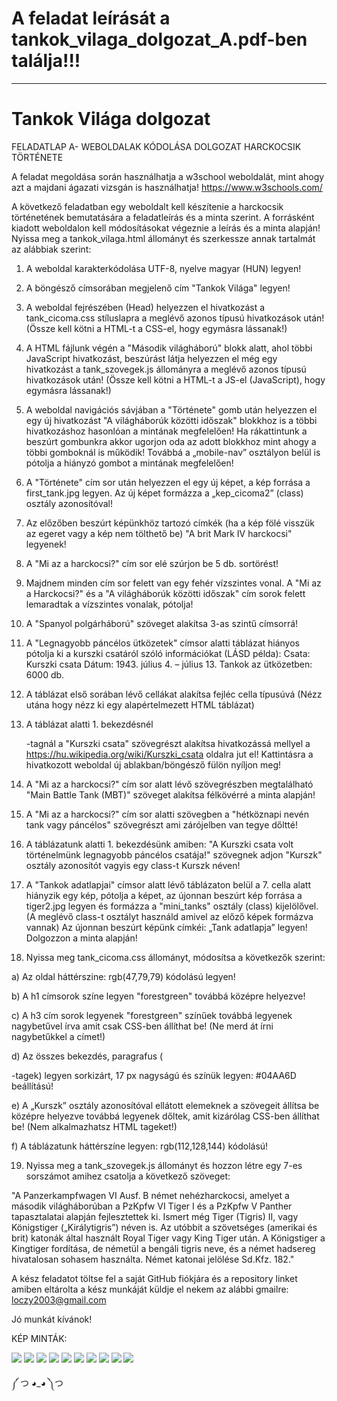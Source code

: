 # A feladat leírását a tankok_vilaga_dolgozat_A.pdf-ben találja!!!
___________________________________________________________________

# Tankok Világa dolgozat

FELADATLAP A- WEBOLDALAK KÓDOLÁSA DOLGOZAT
HARCKOCSIK TÖRTÉNETE

A feladat megoldása során használhatja a w3school weboldalát, mint ahogy azt a majdani ágazati vizsgán is használhatja!
https://www.w3schools.com/

A következő feladatban egy weboldalt kell készítenie a harckocsik történetének bemutatására a feladatleírás és a minta szerint. A forrásként kiadott weboldalon kell módosításokat végeznie a leírás és a minta alapján! Nyissa meg a tankok_vilaga.html állományt és szerkessze annak tartalmát az alábbiak szerint:

1.	A weboldal karakterkódolása UTF-8, nyelve magyar (HUN) legyen! 

2.	A böngésző címsorában megjelenő cím "Tankok Világa" legyen!

3.	A weboldal fejrészében (Head) helyezzen el hivatkozást a tank_cicoma.css stíluslapra a meglévő azonos típusú hivatkozások után! (Össze kell kötni a HTML-t a CSS-el, hogy egymásra lássanak!)

4.	A HTML fájlunk végén a "Második világháború" blokk alatt, ahol többi JavaScript hivatkozást, beszúrást látja helyezzen el még egy hivatkozást a tank_szovegek.js állományra a meglévő azonos típusú hivatkozások után! (Össze kell kötni a HTML-t a JS-el (JavaScript), hogy egymásra lássanak!)
 
5.	A weboldal navigációs sávjában a "Története" gomb után helyezzen el egy új hivatkozást "A világháborúk közötti időszak" blokkhoz is a többi hivatkozáshoz hasonlóan a mintának megfelelően! Ha rákattintunk a beszúrt gombunkra akkor ugorjon oda az adott blokkhoz mint ahogy a többi gomboknál is működik! Továbbá a „mobile-nav” osztályon belül is pótolja a hiányzó gombot a mintának megfelelően! 
 
6.	A "Története" cím sor után helyezzen el egy új képet, a kép forrása a first_tank.jpg legyen. Az új képet formázza a „kep_cicoma2” (class) osztály azonosítóval!

7.	Az előzőben beszúrt képünkhöz tartozó címkék (ha a kép fölé visszük az egeret vagy a kép nem tölthető be) "A brit Mark IV harckocsi" legyenek! 

8.	A "Mi az a harckocsi?" cím sor elé szúrjon be 5 db. sortörést!

9.	Majdnem minden cím sor felett van egy fehér vízszintes vonal. A "Mi az a Harckocsi?" és a "A világháborúk közötti időszak" cím sorok felett lemaradtak a vízszintes vonalak, pótolja! 

10.	A "Spanyol polgárháború" szöveget alakítsa 3-as szintű címsorrá! 

11.	A "Legnagyobb páncélos ütközetek" címsor alatti táblázat hiányos pótolja ki a kurszki csatáról szóló információkat (LÁSD példa): Csata: Kurszki csata		 Dátum: 1943. július 4. – július 13.	  Tankok az ütközetben: 6000 db.
 
12.	A táblázat első sorában lévő cellákat alakítsa fejléc cella típusúvá (Nézz utána hogy nézz ki egy alapértelmezett HTML táblázat)

13.	A táblázat alatti 1. bekezdésnél <p> -tagnál a "Kurszki csata" szövegrészt alakítsa hivatkozássá mellyel a https://hu.wikipedia.org/wiki/Kurszki_csata oldalra jut el! Kattintásra a hivatkozott weboldal új ablakban/böngésző fülön nyíljon meg!

14.	A "Mi az a harckocsi?" cím sor alatt lévő szövegrészben megtalálható "Main Battle Tank (MBT)" szöveget alakítsa félkövérré a minta alapján!

15.	A "Mi az a harckocsi?" cím sor alatti szövegben a "hétköznapi nevén tank vagy páncélos" szövegrészt ami zárójelben van tegye dőltté!

16.	A táblázatunk alatti 1. bekezdésünk amiben: "A Kurszki csata volt történelmünk legnagyobb páncélos csatája!" szövegnek adjon "Kurszk" osztály azonosítót vagyis egy class-t Kurszk néven!

17.	A "Tankok adatlapjai" címsor alatt lévő táblázaton belül a 7. cella alatt hiányzik egy kép, pótolja a képet, az újonnan beszúrt kép forrása a tiger2.jpg legyen és formázza a "mini_tanks" osztály (class) kijelölővel. (A meglévő class-t osztályt használd amivel az előző képek formázva vannak) Az újonnan beszúrt képünk címkéi:      „Tank adatlapja” legyen! Dolgozzon a minta alapján!
 
18.	Nyissa meg tank_cicoma.css állományt, módosítsa a következők szerint:

a)	Az oldal háttérszine: rgb(47,79,79) kódolású legyen!

b)	A h1 címsorok színe legyen "forestgreen" továbbá középre helyezve!

c)	A h3 cím sorok legyenek "forestgreen" színűek továbbá legyenek nagybetűvel írva amit csak CSS-ben állíthat be! (Ne merd át írni nagybetűkkel a címet!)

d)	Az összes bekezdés, paragrafus (<p>-tagek) legyen sorkizárt, 17 px nagyságú és színük legyen: #04AA6D beállítású!

e)	A „Kurszk” osztály azonosítóval ellátott elemeknek a szövegeit állítsa be középre helyezve továbbá legyenek dőltek, amit kizárólag CSS-ben állíthat be! (Nem alkalmazhatsz HTML tageket!)

f)	A táblázatunk háttérszíne legyen: rgb(112,128,144) kódolású!


19.	Nyissa meg a tank_szovegek.js állományt és hozzon létre egy 7-es sorszámot amihez csatolja a következő szöveget:
 
 "A Panzerkampfwagen VI Ausf. B német nehézharckocsi, amelyet a második világháborúban a PzKpfw VI Tiger I és a PzKpfw V Panther tapasztalatai alapján fejlesztettek ki. Ismert még Tiger (Tigris) II, vagy Königstiger („Királytigris”) néven is. Az utóbbit a szövetséges (amerikai és brit) katonák által használt Royal Tiger vagy King Tiger után. A Königstiger a Kingtiger fordítása, de németül a bengáli tigris neve, és a német hadsereg hivatalosan sohasem használta. Német katonai jelölése Sd.Kfz. 182."


A kész feladatot töltse fel a saját GitHub fiókjára és a repository linket amiben eltárolta a kész munkáját küldje el nekem az alábbi gmailre: loczy2003@gmail.com

Jó munkát kívánok!

KÉP MINTÁK:
 
  
 <img src=kep_mintak/minta1.png>
   <img src=kep_mintak/minta2.png>
   <img src=kep_mintak/minta3.png>
   <img src=kep_mintak/minta4.png>
   <img src=kep_mintak/minta5.png>
   <img src=kep_mintak/minta6.png>
   <img src=kep_mintak/minta7.png>
    <img src=kep_mintak/minta8.png>
    <img src=kep_mintak/telefonos_kinezet1.png>
    <img src=kep_mintak/telefonos_kinezet2.png>
 

 ༼ つ ◕_◕ ༽つ
